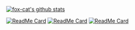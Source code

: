 
[![fox-cat's github stats](https://github-readme-stats.vercel.app/api?username=fox-cat&show_icons=true&theme=gruvbox)](https://github.com/fox-cat)

[![ReadMe Card](https://github-readme-stats.vercel.app/api/pin/?username=fox-cat&repo=coward&show_icons=&theme=gruvbox)](https://github.com/fox-cat/coward)
[![ReadMe Card](https://github-readme-stats.vercel.app/api/pin/?username=fox-cat&repo=kauw&show_icons=true&theme=gruvbox)](https://github.com/fox-cat/kauw)
[![ReadMe Card](https://github-readme-stats.vercel.app/api/pin/?username=fox-cat&repo=ms&show_icons=true&theme=gruvbox)](https://github.com/fox-cat/ms)

<!--
**fox-cat/fox-cat** is a ✨ _special_ ✨ repository because its `README.md` (this file) appears on your GitHub profile.

Here are some ideas to get you started:

- 🔭 I’m currently working on ...
- 🌱 I’m currently learning ...
- 👯 I’m looking to collaborate on ...
- 🤔 I’m looking for help with ...
- 💬 Ask me about ...
- 📫 How to reach me: ...
- 😄 Pronouns: ...
- ⚡ Fun fact: ...
-->
